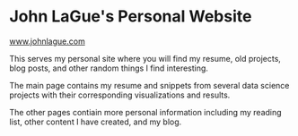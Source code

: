 # John LaGue's Personal Website
www.johnlague.com

This serves my personal site where you will find my resume, old projects, blog posts, and other random things I find interesting.

The main page contains my resume and snippets from several data science projects with their corresponding visualizations and results.

The other pages contiain more personal information including my reading list, other content I have created, and my blog.
